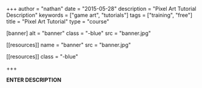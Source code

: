 +++
author = "nathan"
date = "2015-05-28"
description = "Pixel Art Tutorial Description"
keywords = ["game art", "tutorials"]
tags = ["training", "free"]
title = "Pixel Art Tutorial"
type = "course"

[banner]
  alt = "banner"
  class = "-blue"
  src = "banner.jpg"

[[resources]]
  name = "banner"
  src = "banner.jpg"

[[resources]]
  class = "-blue"

+++

**ENTER DESCRIPTION**
